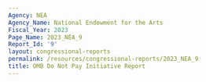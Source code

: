 ```yaml
---
Agency: NEA
Agency_Name: National Endowment for the Arts
Fiscal_Year: 2023
Page_Name: 2023_NEA_9
Report_Id: '9'
layout: congressional-reports
permalink: /resources/congressional-reports/2023_NEA_9
title: OMB Do Not Pay Initiative Report
---
```


